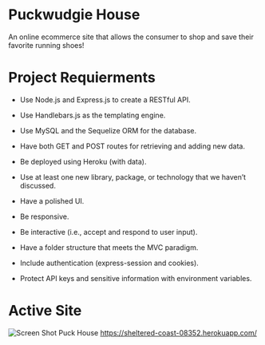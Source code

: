 # Puckwudgie House

An online ecommerce site that allows the consumer to shop and save their favorite running shoes!

# Project Requierments
* Use Node.js and Express.js to create a RESTful API.

* Use Handlebars.js as the templating engine.

* Use MySQL and the Sequelize ORM for the database.

* Have both GET and POST routes for retrieving and adding new data.

* Be deployed using Heroku (with data).

* Use at least one new library, package, or technology that we haven’t discussed.

* Have a polished UI.

* Be responsive.

* Be interactive (i.e., accept and respond to user input).

* Have a folder structure that meets the MVC paradigm.

* Include authentication (express-session and cookies).

* Protect API keys and sensitive information with environment variables.

# Active Site
 
![Screen Shot Puck House](https://user-images.githubusercontent.com/91833883/155625034-b04f2444-47ee-45c3-a9ea-375acca9fdd2.png)
https://sheltered-coast-08352.herokuapp.com/ 
